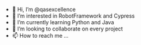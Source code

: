 - 👋 Hi, I’m @qasexcellence
- 👀 I’m interested in RobotFramework and Cypress
- 🌱 I’m currently learning Python and Java
- 💞️ I’m looking to collaborate on every project
- 📫 How to reach me ...

<!---
qasexcellence/qasexcellence is a ✨ special ✨ repository because its `README.md` (this file) appears on your GitHub profile.
You can click the Preview link to take a look at your changes.
--->
